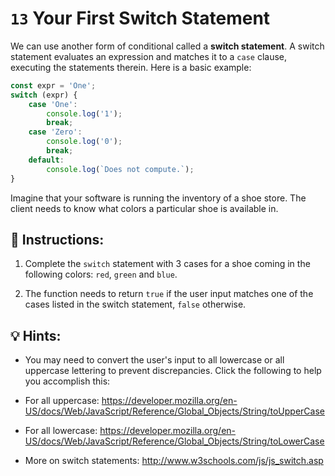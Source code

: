 # `13` Your First Switch Statement

We can use another form of conditional called a **switch statement**. A switch statement evaluates an expression and matches it to a `case` clause, executing the statements therein. Here is a basic example:

```js
const expr = 'One';
switch (expr) {
    case 'One':
        console.log('1');
        break;
    case 'Zero':
        console.log('0');
        break;
    default:
        console.log(`Does not compute.`);    
}
```

Imagine that your software is running the inventory of a shoe store. The client needs to know what colors a particular shoe is available in.

## 📝 Instructions:

1. Complete the `switch` statement with 3 cases for a shoe coming in the following colors: `red`, `green` and `blue`.

2. The function needs to return `true` if the user input matches one of the cases listed in the switch statement, `false` otherwise.

## 💡 Hints:

+ You may need to convert the user's input to all lowercase or all uppercase lettering to prevent discrepancies. Click the following to help you accomplish this:

+ For all uppercase: https://developer.mozilla.org/en-US/docs/Web/JavaScript/Reference/Global_Objects/String/toUpperCase

+ For all lowercase: https://developer.mozilla.org/en-US/docs/Web/JavaScript/Reference/Global_Objects/String/toLowerCase

+ More on switch statements: http://www.w3schools.com/js/js_switch.asp
